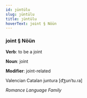 ```yaml
---
id: ȷüntülu
slug: ȷüntülu
title: ȷüntülu
hoverText: joint § Nöün
---
```


### joint § Nöün

**Verb**: to be a joint

**Noun**: joint

**Modifier**: joint-related

Valencian Catalan juntura [d͡ʒunˈtu.ɾa]

*Romance Language Family*